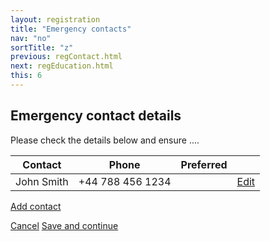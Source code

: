```yaml
---
layout: registration
title: "Emergency contacts"
nav: "no"
sortTitle: "z"
previous: regContact.html
next: regEducation.html
this: 6
---
```


## Emergency contact details

Please check the details below and ensure ....


<table class="table table-striped notFullWidth">
  <thead>
    <tr>
      <th scope="col">Contact</th>
      <th scope="col">Phone</th>
      <th scope="col">Preferred</th>
      <th scope="col"></th>
    </tr>
  </thead>
  <tbody>
    <tr>
      <td>John Smith</td>
      <td>+44 788 456 1234</td>
      <td><i class="far fa-check-circle"></i></td>
      <td><a class="btn btn-outline-primary" href="#"><i class="fas fa-edit"></i> Edit</a></td>
    </tr>
  </tbody>
</table>

<a class="btn btn-outline-primary" href="#" style="margin-bottom:1.5em"><i class="fas fa-plus-square"></i> Add contact</a>



<div id="buttons">
  <a class="btn btn-outline-secondary" href="{{page.previous}}">Cancel</a>
  <a class="btn btn-primary" type="submit" href="{{page.next}}">Save and continue</a>
</div>
